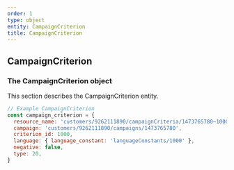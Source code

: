 ```yaml
---
order: 1
type: object
entity: CampaignCriterion
title: CampaignCriterion
---
```


## CampaignCriterion

### The CampaignCriterion object

This section describes the CampaignCriterion entity.

```javascript
// Example CampaignCriterion
const campaign_criterion = {
  resource_name: 'customers/9262111890/campaignCriteria/1473765780~1000',
  campaign: 'customers/9262111890/campaigns/1473765780',
  criterion_id: 1000,
  language: { language_constant: 'languageConstants/1000' },
  negative: false,
  type: 20,
}
```
